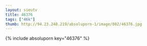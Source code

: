 ```yaml
--- 
layout: sieutv
title: 46376
tags: ["46k"]
thumb: http://94.23.248.219/absoluporn-1/image/002/46376.jpg
---
```

{% include absoluporn key="46376" %} 
